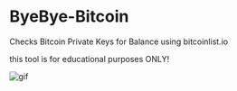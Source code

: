 # ByeBye-Bitcoin
Checks Bitcoin Private Keys for Balance using bitcoinlist.io

this tool is for educational purposes ONLY!

![gif](https://cdn.upload.systems/uploads/vQSFaliV.gif)

